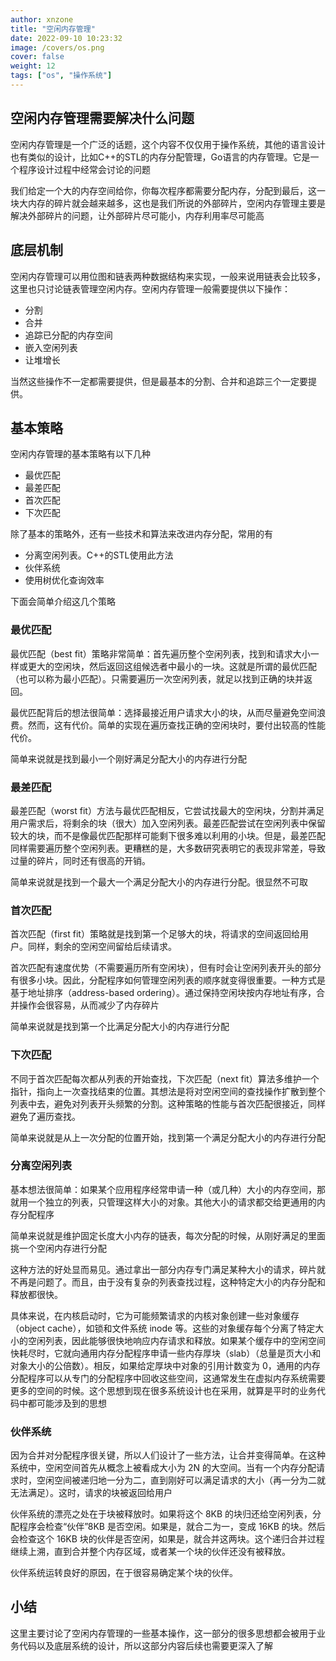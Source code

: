 ```yaml
---
author: xnzone 
title: "空闲内存管理"
date: 2022-09-10 10:23:32
image: /covers/os.png
cover: false
weight: 12
tags: ["os", "操作系统"]
---
```


## 空闲内存管理需要解决什么问题

空闲内存管理是一个广泛的话题，这个内容不仅仅用于操作系统，其他的语言设计也有类似的设计，比如C++的STL的内存分配管理，Go语言的内存管理。它是一个程序设计过程中经常会讨论的问题

我们给定一个大的内存空间给你，你每次程序都需要分配内存，分配到最后，这一块大内存的碎片就会越来越多，这也是我们所说的外部碎片，空闲内存管理主要是解决外部碎片的问题，让外部碎片尽可能小，内存利用率尽可能高

## 底层机制
空闲内存管理可以用位图和链表两种数据结构来实现，一般来说用链表会比较多，这里也只讨论链表管理空闲内存。空闲内存管理一般需要提供以下操作：

- 分割
- 合并
- 追踪已分配的内存空间
- 嵌入空闲列表
- 让堆增长

当然这些操作不一定都需要提供，但是最基本的分割、合并和追踪三个一定要提供。

## 基本策略
空闲内存管理的基本策略有以下几种

- 最优匹配
- 最差匹配
- 首次匹配
- 下次匹配

除了基本的策略外，还有一些技术和算法来改进内存分配，常用的有

- 分离空闲列表。C++的STL使用此方法
- 伙伴系统
- 使用树优化查询效率

下面会简单介绍这几个策略

### 最优匹配
最优匹配（best fit）策略非常简单：首先遍历整个空闲列表，找到和请求大小一样或更大的空闲块，然后返回这组候选者中最小的一块。这就是所谓的最优匹配（也可以称为最小匹配）。只需要遍历一次空闲列表，就足以找到正确的块并返回。

最优匹配背后的想法很简单：选择最接近用户请求大小的块，从而尽量避免空间浪费。然而，这有代价。简单的实现在遍历查找正确的空闲块时，要付出较高的性能代价。

简单来说就是找到最小一个刚好满足分配大小的内存进行分配

### 最差匹配
最差匹配（worst fit）方法与最优匹配相反，它尝试找最大的空闲块，分割并满足用户需求后，将剩余的块（很大）加入空闲列表。最差匹配尝试在空闲列表中保留较大的块，而不是像最优匹配那样可能剩下很多难以利用的小块。但是，最差匹配同样需要遍历整个空闲列表。更糟糕的是，大多数研究表明它的表现非常差，导致过量的碎片，同时还有很高的开销。

简单来说就是找到一个最大一个满足分配大小的内存进行分配。很显然不可取

### 首次匹配
首次匹配（first fit）策略就是找到第一个足够大的块，将请求的空间返回给用户。同样，剩余的空闲空间留给后续请求。

首次匹配有速度优势（不需要遍历所有空闲块），但有时会让空闲列表开头的部分有很多小块。因此，分配程序如何管理空闲列表的顺序就变得很重要。一种方式是基于地址排序（address-based ordering）。通过保持空闲块按内存地址有序，合并操作会很容易，从而减少了内存碎片

简单来说就是找到第一个比满足分配大小的内存进行分配

### 下次匹配
不同于首次匹配每次都从列表的开始查找，下次匹配（next fit）算法多维护一个指针，指向上一次查找结束的位置。其想法是将对空闲空间的查找操作扩散到整个列表中去，避免对列表开头频繁的分割。这种策略的性能与首次匹配很接近，同样避免了遍历查找。

简单来说就是从上一次分配的位置开始，找到第一个满足分配大小的内存进行分配

### 分离空闲列表
基本想法很简单：如果某个应用程序经常申请一种（或几种）大小的内存空间，那就用一个独立的列表，只管理这样大小的对象。其他大小的请求都交给更通用的内存分配程序

简单来说就是维护固定长度大小内存的链表，每次分配的时候，从刚好满足的里面挑一个空闲内存进行分配

这种方法的好处显而易见。通过拿出一部分内存专门满足某种大小的请求，碎片就不再是问题了。而且，由于没有复杂的列表查找过程，这种特定大小的内存分配和释放都很快。

具体来说，在内核启动时，它为可能频繁请求的内核对象创建一些对象缓存（object cache），如锁和文件系统 inode 等。这些的对象缓存每个分离了特定大小的空闲列表，因此能够很快地响应内存请求和释放。如果某个缓存中的空闲空间快耗尽时，它就向通用内存分配程序申请一些内存厚块（slab）（总量是页大小和对象大小的公倍数）。相反，如果给定厚块中对象的引用计数变为 0，通用的内存分配程序可以从专门的分配程序中回收这些空间，这通常发生在虚拟内存系统需要更多的空间的时候。这个思想到现在很多系统设计也在采用，就算是平时的业务代码中都可能涉及到的思想

### 伙伴系统
因为合并对分配程序很关键，所以人们设计了一些方法，让合并变得简单。在这种系统中，空闲空间首先从概念上被看成大小为 2N 的大空间。当有一个内存分配请求时，空闲空间被递归地一分为二，直到刚好可以满足请求的大小（再一分为二就无法满足）。这时，请求的块被返回给用户

伙伴系统的漂亮之处在于块被释放时。如果将这个 8KB 的块归还给空闲列表，分配程序会检查“伙伴”8KB 是否空闲。如果是，就合二为一，变成 16KB 的块。然后会检查这个 16KB 块的伙伴是否空闲，如果是，就合并这两块。这个递归合并过程继续上溯，直到合并整个内存区域，或者某一个块的伙伴还没有被释放。

伙伴系统运转良好的原因，在于很容易确定某个块的伙伴。


## 小结
这里主要讨论了空闲内存管理的一些基本操作，这一部分的很多思想都会被用于业务代码以及底层系统的设计，所以这部分内容后续也需要更深入了解